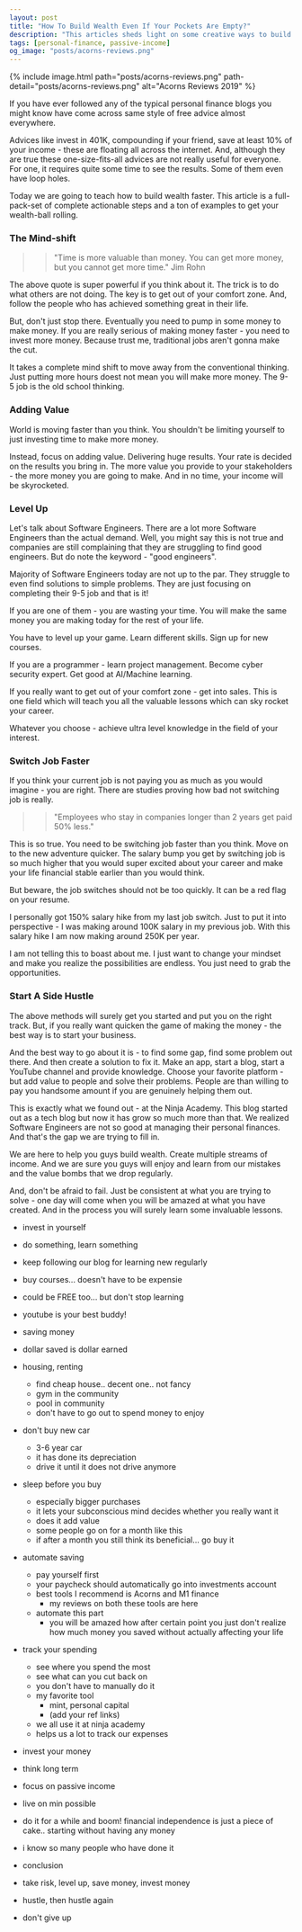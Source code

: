 ```yaml
---
layout: post
title: "How To Build Wealth Even If Your Pockets Are Empty?"
description: "This articles sheds light on some creative ways to build wealth super quickly even if you have no money. Building wealth and becoming financially independent is easier than you think."
tags: [personal-finance, passive-income]
og_image: "posts/acorns-reviews.png"
---
```


{% include image.html path="posts/acorns-reviews.png" path-detail="posts/acorns-reviews.png" alt="Acorns Reviews 2019" %}

If you have ever followed any of the typical personal finance blogs you might know have come across same style of free advice almost everywhere.

Advices like invest in 401K, compounding if your friend, save at least 10% of your income - these are floating all across the internet. And, although they are true these one-size-fits-all advices are not really useful for everyone. For one, it requires quite some time to see the results. Some of them even have loop holes.

Today we are going to teach how to build wealth faster. This article is a full-pack-set of complete actionable steps and a ton of examples to get your wealth-ball rolling.

### The Mind-shift

> >"Time is more valuable than money. You can get more money, but you cannot get more time."
Jim Rohn

The above quote is super powerful if you think about it. The trick is to do what others are not doing. The key is to get out of your comfort zone. And, follow the people who has achieved something great in their life.

But, don't just stop there. Eventually you need to pump in some money to make money. If you are really serious of making money faster - you need to invest more money. Because trust me, traditional jobs aren't gonna make the cut.

It takes a complete mind shift to move away from the conventional thinking. Just putting more hours doest not mean you will make more money. The 9-5 job is the old school thinking.

### Adding Value

World is moving faster than you think. You shouldn't be limiting yourself to just investing time to make more money.

Instead, focus on adding value. Delivering huge results. Your rate is decided on the results you bring in. The more value you provide to your stakeholders - the more money you are going to make. And in no time, your income will be skyrocketed.

### Level Up

Let's talk about Software Engineers. There are a lot more Software Engineers than the actual demand. Well, you might say this is not true and companies are still complaining that they are struggling to find good engineers. But do note the keyword - "good engineers". 

Majority of Software Engineers today are not up to the par. They struggle to even find solutions to simple problems. They are just focusing on completing their 9-5 job and that is it!

If you are one of them - you are wasting your time. You will make the same money you are making today for the rest of your life.

You have to level up your game. Learn different skills. Sign up for new courses.

If you are a programmer - learn project management. Become cyber security expert. Get good at AI/Machine learning.

If you really want to get out of your comfort zone - get into sales. This is one field which will teach you all the valuable lessons which can sky rocket your career.

Whatever you choose - achieve ultra level knowledge in the field of your interest.


### Switch Job Faster

If you think your current job is not paying you as much as you would imagine - you are right. There are studies proving how bad not switching job is really.

> > "Employees who stay in companies longer than 2 years get paid 50% less."

This is so true. You need to be switching job faster than you think. Move on to the new adventure quicker. The salary bump you get by switching job is so much higher that you would super excited about your career and make your life financial stable earlier than you would think.

But beware, the job switches should not be too quickly. It can be a red flag on your resume.

I personally got 150% salary hike from my last job switch. Just to put it into perspective - I was making around 100K salary in my previous job. With this salary hike I am now making around 250K per year. 

I am not telling this to boast about me. I just want to change your mindset and make you realize the possibilities are endless. You just need to grab the opportunities.


### Start A Side Hustle

The above methods will surely get you started and put you on the right track. But, if you really want quicken the game of making the money - the best way is to start your business.

And the best way to go about it is - to find some gap, find some problem out there. And then create a solution to fix it. Make an app, start a blog, start a YouTube channel and provide knowledge. Choose your favorite platform - but add value to people and solve their problems. People are than willing to pay you handsome amount if you are genuinely helping them out.

This is exactly what we found out - at the Ninja Academy. This blog started out as a tech blog but now it has grow so much more than that. We realized Software Engineers are not so good at managing their personal finances. And that's the gap we are trying to fill in. 

We are here to help you guys build wealth. Create multiple streams of income. And we are sure you guys will enjoy and learn from our mistakes and the value bombs that we drop regularly.

And, don't be afraid to fail. Just be consistent at what you are trying to solve - one day will come when you will be amazed at what you have created. And in the process you will surely learn some invaluable lessons.





- invest in yourself
- do something, learn something
- keep following our blog for learning new regularly
- buy courses... doesn't have to be expensie
- could be FREE too... but don't stop learning
- youtube is your best buddy!


- saving money
- dollar saved is dollar earned
- housing, renting
  - find cheap house.. decent one.. not fancy
  - gym in the community
  - pool in community
  - don't have to go out to spend money to enjoy
- don't buy new car
  - 3-6 year car
  - it has done its depreciation
  - drive it until it does not drive anymore
- sleep before you buy
  - especially bigger purchases
  - it lets your subconscious mind decides whether you really want it
  - does it add value
  - some people go on for a month like this
  - if after a month you still think its beneficial... go buy it
- automate saving
  - pay yourself first
  - your paycheck should automatically go into investments account
  - best tools I recommend is Acorns and M1 finance
    - my reviews on both these tools are here
  - automate this part 
    - you will be amazed how after certain point you just don't realize how much money you saved without actually affecting your life
- track your spending
  - see where you spend the most
  - see what can you cut back on
  - you don't have to manually do it
  - my favorite tool
    - mint, personal capital
    - (add your ref links)
  - we all use it at ninja academy
  - helps us a lot to track our expenses


- invest your money
- think long term
- focus on passive income
- live on min possible
- do it for a while and boom! financial independence is just a piece of cake.. starting without having any money
- i know so many people who have done it

- conclusion
- take risk, level up, save money, invest money
- hustle, then hustle again
- don't give up
